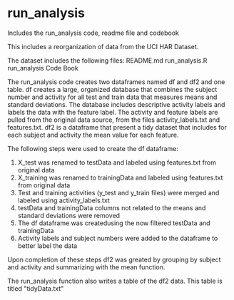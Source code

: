 # run_analysis
Includes the run_analysis code, readme file and codebook

This includes a reorganization of data from the UCI HAR Dataset.

The dataset includes the following files:
README.md
run_analysis.R
run_analysis Code Book

The run_analysis code creates two dataframes named df and df2 and one table.
df creates a large, organized database that combines the subject number and activity for all test and train data that measures means and standard deviations. The database includes descriptive activity labels and labels the data with the feature label. The activity and feature labels are pulled from the original data source, from the files activity_labels.txt and features.txt. df2 is a dataframe that present a tidy dataset that includes for each subject and activity the mean value for each feature. 

The following steps were used to create the df dataframe:
1. X_test was renamed to testData and labeled using features.txt from original data
2. X_training was renamed to trainingData and labeled using features.txt from original data
3. Test and training activities (y_test and y_train files) were merged and labeled using activity_labels.txt
4. testData and trainingData columns not related to the means and standard deviations were removed
5. The df dataframe was createdusing the now filtered testData and trainingData 
6. Activity labels and subject numbers were added to the dataframe to better label the data

Upon completion of these steps df2 was greated by grouping by subject and activity and summarizing with the mean function.

The run_analysis function also writes a table of the df2 data. This table is titled "tidyData.txt"

